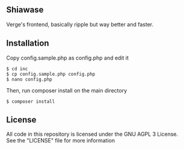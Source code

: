 ## Shiawase

Verge's frontend, basically ripple but way better and faster.

## Installation
Copy config.sample.php as config.php and edit it
```
$ cd inc
$ cp config.sample.php config.php
$ nano config.php
```
Then, run composer install on the main directory
```
$ composer install
```

## License
All code in this repository is licensed under the GNU AGPL 3 License.  
See the "LICENSE" file for more information
